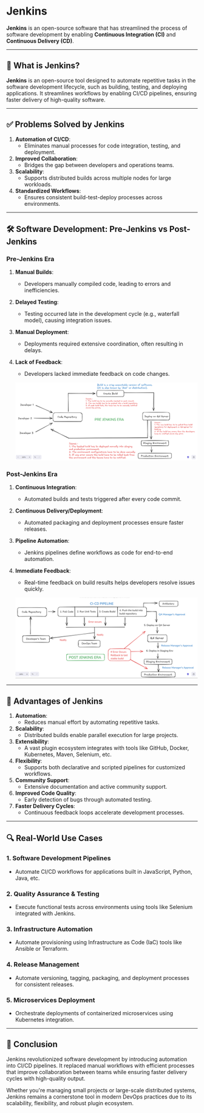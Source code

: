 # Jenkins

 **Jenkins** is an open-source software that has streamlined the process of software development  by enabling **Continuous Integration (CI)** and **Continuous Delivery (CD)**.

---

## 📖 **What is Jenkins?**
**Jenkins** is an open-source tool designed to automate repetitive tasks in the software development lifecycle, such as building, testing, and deploying applications. It streamlines workflows by enabling CI/CD pipelines, ensuring faster delivery of high-quality software.

---

## ✅ **Problems Solved by Jenkins**
1. **Automation of CI/CD**:
   - Eliminates manual processes for code integration, testing, and deployment.
2. **Improved Collaboration**:
   - Bridges the gap between developers and operations teams.
3. **Scalability**:
   - Supports distributed builds across multiple nodes for large workloads.
4. **Standardized Workflows**:
   - Ensures consistent build-test-deploy processes across environments.

---

## 🛠️ **Software Development: Pre-Jenkins vs Post-Jenkins**

### **Pre-Jenkins Era**
1. **Manual Builds**:
   - Developers manually compiled code, leading to errors and inefficiencies.
2. **Delayed Testing**:
   - Testing occurred late in the development cycle (e.g., waterfall model), causing integration issues.
3. **Manual Deployment**:
   - Deployments required extensive coordination, often resulting in delays.
4. **Lack of Feedback**:
   - Developers lacked immediate feedback on code changes.

   ![alt text](image.png)
   

### **Post-Jenkins Era**
1. **Continuous Integration**:
   - Automated builds and tests triggered after every code commit.
2. **Continuous Delivery/Deployment**:
   - Automated packaging and deployment processes ensure faster releases.
3. **Pipeline Automation**:
   - Jenkins pipelines define workflows as code for end-to-end automation.
4. **Immediate Feedback**:
   - Real-time feedback on build results helps developers resolve issues quickly.

    ![alt text](image-1.png)


---

## 🌟 **Advantages of Jenkins**
1. **Automation**:
   - Reduces manual effort by automating repetitive tasks.
2. **Scalability**:
   - Distributed builds enable parallel execution for large projects.
3. **Extensibility**:
   - A vast plugin ecosystem integrates with tools like GitHub, Docker, Kubernetes, Maven, Selenium, etc.
4. **Flexibility**:
   - Supports both declarative and scripted pipelines for customized workflows.
5. **Community Support**:
   - Extensive documentation and active community support.
6. **Improved Code Quality**:
   - Early detection of bugs through automated testing.
7. **Faster Delivery Cycles**:
   - Continuous feedback loops accelerate development processes.

---

## 🔍 **Real-World Use Cases**

### 1. **Software Development Pipelines**
- Automate CI/CD workflows for applications built in JavaScript, Python, Java, etc.

### 2. **Quality Assurance & Testing**
- Execute functional tests across environments using tools like Selenium integrated with Jenkins.

### 3. **Infrastructure Automation**
- Automate provisioning using Infrastructure as Code (IaC) tools like Ansible or Terraform.

### 4. **Release Management**
- Automate versioning, tagging, packaging, and deployment processes for consistent releases.

### 5. **Microservices Deployment**
- Orchestrate deployments of containerized microservices using Kubernetes integration.

---

## 📜 **Conclusion**

Jenkins revolutionized software development by introducing automation into CI/CD pipelines. It replaced manual workflows with efficient processes that improve collaboration between teams while ensuring faster delivery cycles with high-quality output.

Whether you're managing small projects or large-scale distributed systems, Jenkins remains a cornerstone tool in modern DevOps practices due to its scalability, flexibility, and robust plugin ecosystem.